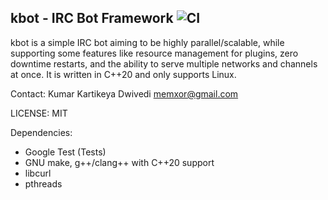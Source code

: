 ## kbot - IRC Bot Framework ![CI](https://github.com/kkdwivedi/kbot/workflows/CI/badge.svg?branch=master)

kbot is a simple IRC bot aiming to be highly parallel/scalable, while supporting some features like
resource management for plugins, zero downtime restarts, and the ability to serve multiple networks
and channels at once. It is written in C++20 and only supports Linux.


Contact: Kumar Kartikeya Dwivedi <memxor@gmail.com>


LICENSE: MIT


Dependencies:
  * Google Test (Tests)
  * GNU make, g++/clang++ with C++20 support
  * libcurl
  * pthreads
